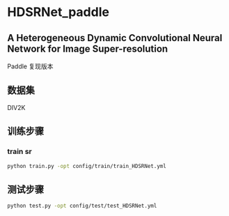 # HDSRNet_paddle

## A Heterogeneous Dynamic Convolutional Neural Network for Image Super-resolution

Paddle 复现版本

## 数据集

DIV2K
## 训练步骤
### train sr
```bash
python train.py -opt config/train/train_HDSRNet.yml
```
## 测试步骤
```bash
python test.py -opt config/test/test_HDSRNet.yml
```
